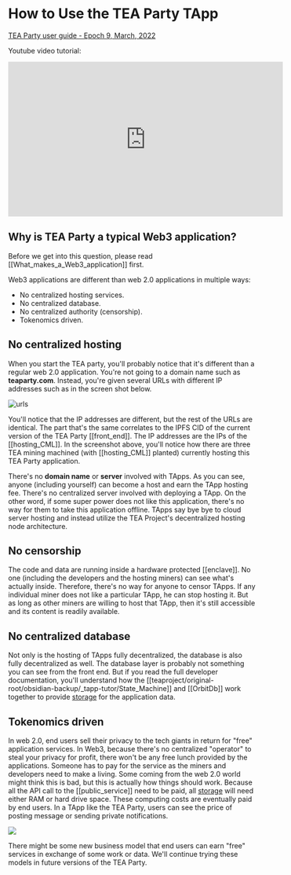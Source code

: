 # How to Use the TEA Party TApp

[TEA Party user guide - Epoch 9, March, 2022](https://teaproject.medium.com/tea-party-tapp-epoch-9-users-guide-2bd8ddd87daa)

Youtube video tutorial:

<iframe width="560" height="315" src="https://www.youtube.com/embed/yl7DUnyE_0g" title="YouTube video player" frameborder="0" allow="accelerometer; autoplay; clipboard-write; encrypted-media; gyroscope; picture-in-picture" allowfullscreen></iframe>


## Why is TEA Party a typical Web3 application?
Before we get into this question, please read [[What_makes_a_Web3_application]] first.

Web3 applications are different than web 2.0 applications in multiple ways:

- No centralized hosting services.
- No centralized database.
- No centralized authority (censorship).
- Tokenomics driven.

## No centralized hosting
When you start the TEA party, you'll probably notice that it's different than a regular web 2.0 application. You're not going to a domain name such as **teaparty.com**. Instead, you're given several URLs with different IP addresses such as in the screen shot below.

![urls](https://user-images.githubusercontent.com/1761809/160294873-a61c21b8-e8ee-4cbf-bc41-05ae097a47bb.png)

You'll notice that the IP addresses are different, but the rest of the URLs are identical. The part that's the same correlates to the IPFS CID of the current version of the TEA Party [[front_end]]. The IP addresses are the IPs of the [[hosting_CML]]. In the screenshot above, you'll notice how there are three TEA mining machined (with [[hosting_CML]] planted) currently hosting this TEA Party application. 

There's no **domain name** or **server** involved with TApps.  As you can see, anyone (including yourself) can become a host and earn the TApp hosting fee. There's no centralized server involved with deploying a TApp. On the other word, if some super power does not like this application, there's no way for them to take this application offline. TApps say bye bye to cloud server hosting and instead utilize the TEA Project's decentralized hosting node architecture.

## No censorship

The code and data are running inside a hardware protected [[enclave]]. No one (including the developers and the hosting miners) can see what's actually inside. Therefore, there's no way for anyone to censor TApps. If any individual miner does not like a particular TApp, he can stop hosting it. But as long as other miners are willing to host that TApp, then it's still accessible and its content is readily available.

## No centralized database
Not only is the hosting of TApps fully decentralized, the database is also fully decentralized as well. The database layer is probably not something you can see from the front end. But if you read the full developer documentation, you'll understand how the [[teaproject/original-root/obsidian-backup/_tapp-tutor/State_Machine]] and [[OrbitDb]] work together to provide [storage](_tapp-tutor/get_started.md#Storage) for the application data.

## Tokenomics driven
In web 2.0, end users sell their privacy to the tech giants in return for "free" application services. In Web3, because there's no centralized "operator" to steal your privacy for profit, there won't be any free lunch provided by the applications.  Someone has to pay for the service as the miners and developers need to make a living. Some coming from the web 2.0 world might think this is bad, but this is actually how things should work.  Because all the API call to the [[public_service]] need to be paid, all [storage](_tapp-tutor/get_started.md#Storage) will need either RAM or hard drive space. These computing costs are eventually paid by end users. In a TApp like the TEA Party, users can see the price of posting message or sending private notifications. 

![](https://user-images.githubusercontent.com/86096370/160329742-1f51d1a3-588a-4c45-874b-783ed2867f05.png)

There might be some new business model that end users can earn "free" services in exchange of some work or data. We'll continue trying these models in future versions of the TEA Party.
